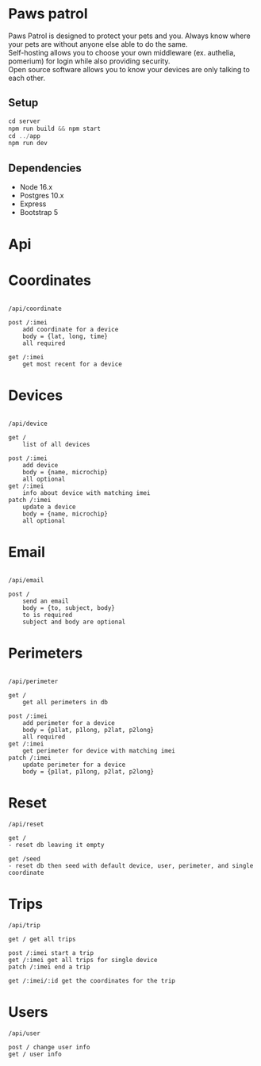 # Paws patrol

Paws Patrol is designed to protect your pets and you. Always know where your pets are without anyone else able to do the same.  
Self-hosting allows you to choose your own middleware (ex. authelia, pomerium) for login while also providing security.  
Open source software allows you to know your devices are only talking to each other.

## Setup

```js
cd server
npm run build && npm start
cd ../app
npm run dev
```

## Dependencies

- Node 16.x
- Postgres 10.x
- Express
- Bootstrap 5



# Api

# Coordinates
```

/api/coordinate

post /:imei 
	add coordinate for a device
	body = {lat, long, time}
	all required

get /:imei
	get most recent for a device

```

# Devices
```

/api/device

get /
	list of all devices

post /:imei
	add device
	body = {name, microchip}
	all optional	
get /:imei
	info about device with matching imei
patch /:imei 
	update a device
	body = {name, microchip}
	all optional

```

# Email
```

/api/email

post /
	send an email
	body = {to, subject, body}
	to is required
	subject and body are optional

```

# Perimeters
```

/api/perimeter

get /
	get all perimeters in db

post /:imei
	add perimeter for a device
	body = {p1lat, p1long, p2lat, p2long}
	all required
get /:imei
	get perimeter for device with matching imei
patch /:imei
	update perimeter for a device
	body = {p1lat, p1long, p2lat, p2long}

```

# Reset
```
/api/reset

get / 
- reset db leaving it empty

get /seed 
- reset db then seed with default device, user, perimeter, and single coordinate
```

# Trips
```
/api/trip

get / get all trips

post /:imei start a trip
get /:imei get all trips for single device
patch /:imei end a trip

get /:imei/:id get the coordinates for the trip
```

# Users
```
/api/user

post / change user info
get / user info
```





